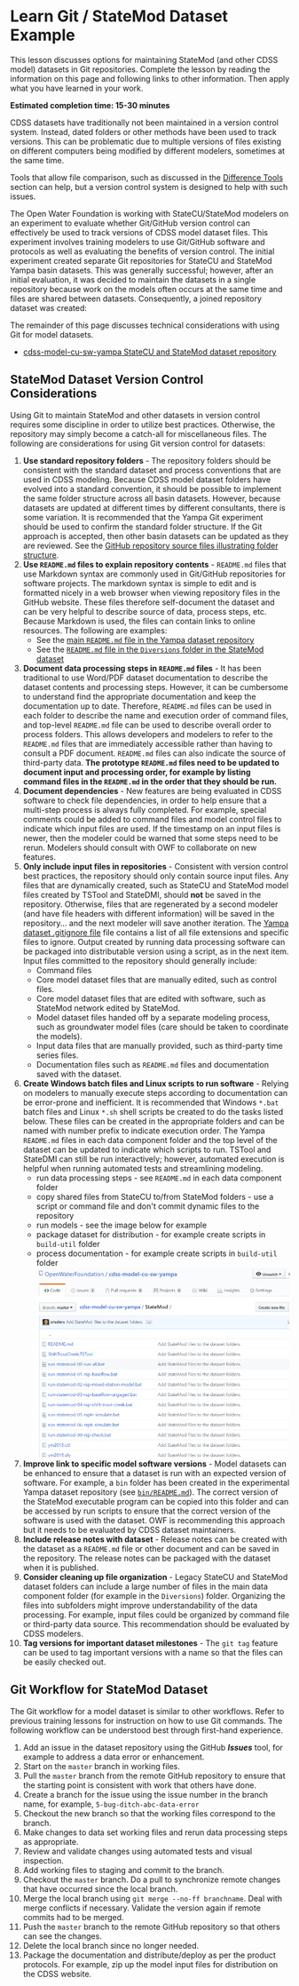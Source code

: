 # Learn Git / StateMod Dataset Example #

This lesson discusses options for maintaining StateMod (and other CDSS model) datasets in Git repositories.
Complete the lesson by reading the information on this page and following links to other information.
Then apply what you have learned in your work.

**Estimated completion time:  15-30 minutes**

CDSS datasets have traditionally not been maintained in a version control system.
Instead, dated folders or other methods have been used to track versions.
This can be problematic due to multiple versions of files existing on different computers
being modified by different modelers, sometimes at the same time.

Tools that allow file comparison, such as discussed in the [Difference Tools](../07c-lesson-diff-tools/lesson-diff-tools) section
can help, but a version control system is designed to help with such issues.

The Open Water Foundation is working with StateCU/StateMod modelers on an experiment to evaluate whether Git/GitHub
version control can effectively be used to track versions of CDSS model dataset files.
This experiment involves training modelers to use Git/GitHub software and protocols as well as evaluating
the benefits of version control.
The initial experiment created separate Git repositories for StateCU and StateMod Yampa basin datasets.
This was generally successful; however, after an initial evaluation, it was decided to maintain the
datasets in a single repository because work on the models often occurs at the same time and files are shared
between datasets.
Consequently, a joined repository dataset was created:

The remainder of this page discusses technical considerations with using Git for model datasets.

* [cdss-model-cu-sw-yampa StateCU and StateMod dataset repository](https://github.com/OpenWaterFoundation/cdss-model-cu-sw-yampa)

## StateMod Dataset Version Control Considerations ##

Using Git to maintain StateMod and other datasets in version control requires some discipline in order to utilize best practices.
Otherwise, the repository may simply become a catch-all for miscellaneous files.
The following are considerations for using Git version control for datasets:

1. **Use standard repository folders** - The repository folders should be consistent with the standard dataset and process conventions that
are used in CDSS modeling.  Because CDSS model dataset folders have evolved into a standard convention,
it should be possible to implement the same folder structure across all basin datasets.
However, because datasets are updated at different times by different consultants, there is some variation.
It is recommended that the Yampa Git experiment should be used to confirm the standard folder structure.
If the Git approach is accepted, then other basin datasets can be updated as they are reviewed.
See the [GitHub repository source files illustrating folder structure](https://github.com/OpenWaterFoundation/cdss-model-cu-sw-yampa).
2. **Use `README.md` files to explain repository contents** - `README.md` files that use Markdown syntax are commonly used
in Git/GitHub repositories for software projects.  The markdown syntax is simple to edit and is formatted nicely in a web browser
when viewing repository files in the GitHub website.
These files therefore self-document the dataset and can be very helpful to describe source of data, process steps, etc.
Because Markdown is used, the files can contain links to online resources.
The following are examples:
	* See the [main `README.md` file in the Yampa dataset repository](https://github.com/OpenWaterFoundation/cdss-model-cu-sw-yampa/blob/master/README.md)
	* See the [`README.md` file in the `Diversions` folder in the StateMod dataset](https://github.com/OpenWaterFoundation/cdss-model-cu-sw-yampa/blob/master/Diversions/README.md)
3. **Document data processing steps in `README.md` files** - It has been traditional to use Word/PDF dataset documentation to describe
the dataset contents and processing steps.
However, it can be cumbersome to understand find the appropriate documentation and keep the documentation up to date.
Therefore, `README.md` files can be used in each folder to describe the name and execution
order of command files, and top-level `README.md` file can be used to describe overall order to process folders.
This allows developers and modelers to refer to the `README.md` files that are immediately accessible rather than
having to consult a PDF document.  `README.md` files can also indicate the source of third-party data.
**The prototype `README.md` files need to be updated to document input and processing order, for example
by listing command files in the `README.md` in the order that they should be run.**
4. **Document dependencies** - New features are being evaluated in CDSS software to check file dependencies,
in order to help ensure that a multi-step process is always fully completed.
For example, special comments could be added to command files and model control files to indicate which input files
are used.  If the timestamp on an input files is newer, then the modeler could be warned that some steps need to be rerun.
Modelers should consult with OWF to collaborate on new features.
5. **Only include input files in repositories** - Consistent with version control best practices,
the repository should only contain source input files.
Any files that are dynamically created, such as StateCU and StateMod model files created by TSTool and StateDMI,
should **not** be saved in the repository.
Otherwise, files that are regenerated by a second modeler (and have file headers with different information)
will be saved in the repository... and the next modeler will save another iteration.
The [Yampa dataset .gitignore file](https://github.com/OpenWaterFoundation/cdss-model-cu-sw-yampa/blob/master/.gitignore)
file contains a list of all file extensions and specific files to ignore.
Output created by running data processing software can be packaged into distributable version using a script, as in the next item.
Input files committed to the repository should generally include:
	* Command files
	* Core model dataset files that are manually edited, such as control files.
	* Core model dataset files that are edited with software, such as StateMod network edited by StateMod.
	* Model dataset files handed off by a separate modeling process, such as groundwater model files
	(care should be taken to coordinate the models).
	* Input data files that are manually provided, such as third-party time series files.
	* Documentation files such as `README.md` files and documentation saved with the dataset.
6. **Create Windows batch files and Linux scripts to run software** - Relying on modelers to manually execute steps according to
documentation can be error-prone and inefficient.
It is recommended that Windows `*.bat` batch files and Linux `*.sh` shell scripts be created to do the tasks listed below.
These files can be created in the appropriate folders and can be named with number prefix to indicate execution order.
The Yampa `README.md` files in each data component folder and the top level of the dataset can be updated to
indicate which scripts to run.
TSTool and StateDMI can still be run interactively; however, automated execution is helpful when running automated tests
and streamlining modeling.
	* run data processing steps - see `README.md` in each data component folder
	* copy shared files from StateCU to/from StateMod folders - use a script or command file and
	don't commit dynamic files to the repository
	* run models - see the image below for example
	* package dataset for distribution - for example create scripts in `build-util` folder
	* process documentation - for example create scripts in `build-util` folder
![StateMod run scripts](images/statemod-run-scripts.png)
7. **Improve link to specific model software versions** - Model datasets can be enhanced to ensure that a dataset is
run with an expected version of software.
For example, a `bin` folder has been created in the experimental Yampa dataset repository
(see [`bin/README.md`](https://github.com/OpenWaterFoundation/cdss-model-cu-sw-yampa/blob/master/bin/README.md)).
The correct version of the StateMod executable program can be copied into this folder and can be accessed by run scripts
to ensure that the correct version of the software is used with the dataset.
OWF is recommending this approach but it needs to be evaluated by CDSS dataset maintainers.
8. **Include release notes with dataset** - Release notes can be created with the dataset as a `README.md` file or other document
and can be saved in the repository.  The release notes can be packaged with the dataset when it is published.
9. **Consider cleaning up file organization** - Legacy StateCU and StateMod dataset folders can include a large number
of files in the main data component folder (for example in the `Diversions`) folder.
Organizing the files into subfolders might improve understandability of the data processing.
For example, input files could be organized by command file or third-party data source.
This recommendation should be evaluated by CDSS modelers.
10. **Tag versions for important dataset milestones** - The `git tag` feature can be used to tag important
versions with a name so that the files can be easily checked out.

## Git Workflow for StateMod Dataset ##

The Git workflow for a model dataset is similar to other workflows.
Refer to previous training lessons for instruction on how to use Git commands.
The following workflow can be understood best through first-hand experience.

1. Add an issue in the dataset repository using the GitHub ***Issues*** tool,
for example to address a data error or enhancement.
2. Start on the `master` branch in working files.
3. Pull the `master` branch from the remote GitHub repository to ensure that the starting point is consistent with work that others have done.
4. Create a branch for the issue using the issue number in the branch name, for example, `5-bug-ditch-abc-data-error`
5. Checkout the new branch so that the working files correspond to the branch.
6. Make changes to data set working files and rerun data processing steps as appropriate.
7. Review and validate changes using automated tests and visual inspection.
8. Add working files to staging and commit to the branch.
9. Checkout the `master` branch.  Do a pull to synchronize remote changes that have occurred since
the local branch.
10. Merge the local branch using `git merge --no-ff branchname`.
Deal with merge conflicts if necessary.  Validate the version again if remote commits had to be merged.
11. Push the `master` branch to the remote GitHub repository so that others can see the changes.
12. Delete the local branch since no longer needed.
13. Package the documentation and distribute/deploy as per the product protocols.
For example, zip up the model input files for distribution on the CDSS website.

